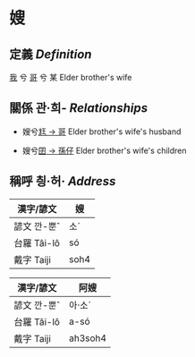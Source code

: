 # 嫂
## 定義 _Definition_
[我](member1.md) 兮 [哥](member2.md) 兮 某
Elder brother's wife

## 關係 관·희- _Relationships_

- 嫂兮[尪 → 哥](member4.md) Elder brother's wife's husband

- 嫂兮[囝 → 孫仔](member22.md) Elder brother's wife's children



## 稱呼 칑·허· _Address_

漢字/諺文 | 嫂
--- | ---
諺文 깐-뿐ˆ | 소ˊ
台羅 Tâi-lô | só
戴字 Taiji | soh4


漢字/諺文 | 阿嫂
--- | ---
諺文 깐-뿐ˆ | 아·소ˊ
台羅 Tâi-lô | a-só
戴字 Taiji | ah3soh4


